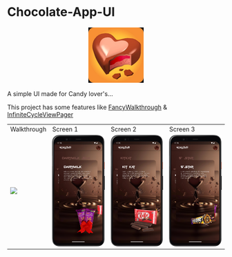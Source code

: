 # Chocolate-App-UI

<p align="center">
  <img src="s\logo.jpg" width="128"/>
</p>
A simple UI made for Candy lover's...

This project has some features like <a href="https://github.com/Micoder-dev/FancyWalkthrough-Android.git">FancyWalkthrough</a> & <a href="https://github.com/Micoder-dev/InfiniteSwipe-ViewPager-UI.git">InfiniteCycleViewPager</a>

<table>
  <tr>
    <td>Walkthrough</td>
    <td>Screen 1</td>
    <td>Screen 2</td>
    <td>Screen 3</td>
  </tr>
  <tr>
    <td><img src="s\c1.png" width="128"/></td>
    <td><img src="s\c2.png" width="128"/></td>
    <td><img src="s\c3.png" width="128"/></td>
    <td><img src="s\c4.png" width="128"/></td>
  </tr>
 </table>

